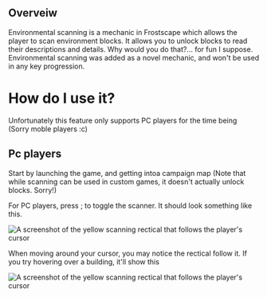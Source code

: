 ## Overveiw
Environmental scanning is a mechanic in Frostscape which allows the player to scan environment blocks. It allows you to unlock blocks to read their descriptions and details. Why would you do that?... for fun I suppose. Environmental scanning was added as a novel mechanic, and won't be used in any key progression.

# How do I use it?
Unfortunately this feature only supports PC players for the time being (Sorry moble players :c)

## Pc players
Start by launching the game, and getting intoa  campaign map (Note that while scanning can be used in custom games, it doesn't actually unlock blocks. Sorry!)

For PC players, press ; to toggle the scanner. It should look something like this.

![A screenshot of the yellow scanning rectical that follows the player's cursor](https://github.com/Sh1penfire/Welcome-to-the-Frostscape/blob/master/guides/screenshots/Scan%20circle%20screenshot.png)

When moving around your cursor, you may notice the rectical follow it. If you try hovering over a building, it'll show this

![A screenshot of the yellow scanning rectical that follows the player's cursor](https://github.com/Sh1penfire/Welcome-to-the-Frostscape/blob/master/guides/screenshots/Scan%20circle%20screenshot.png)
